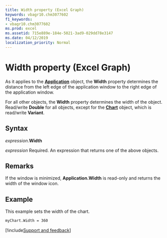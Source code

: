 ```yaml
---
title: Width property (Excel Graph)
keywords: vbagr10.chm3077602
f1_keywords:
- vbagr10.chm3077602
ms.prod: excel
ms.assetid: 715e889e-184e-5021-3ad9-029dd78e3147
ms.date: 04/12/2019
localization_priority: Normal
---
```



# Width property (Excel Graph)

As it applies to the **[Application](excel.application-graph-object.md)** object, the **Width** property determines the distance from the left edge of the application window to the right edge of the application window. 

For all other objects, the **Width** property determines the width of the object. Read/write **Double** for all objects, except for the **[Chart](excel.chart-graph-object.md)** object, which is read/write **Variant**.

## Syntax

_expression_.**Width**

_expression_ Required. An expression that returns one of the above objects.

## Remarks

If the window is minimized, **Application.Width** is read-only and returns the width of the window icon.

## Example

This example sets the width of the chart.

```vb
myChart.Width = 360
```

[!include[Support and feedback](~/includes/feedback-boilerplate.md)]
